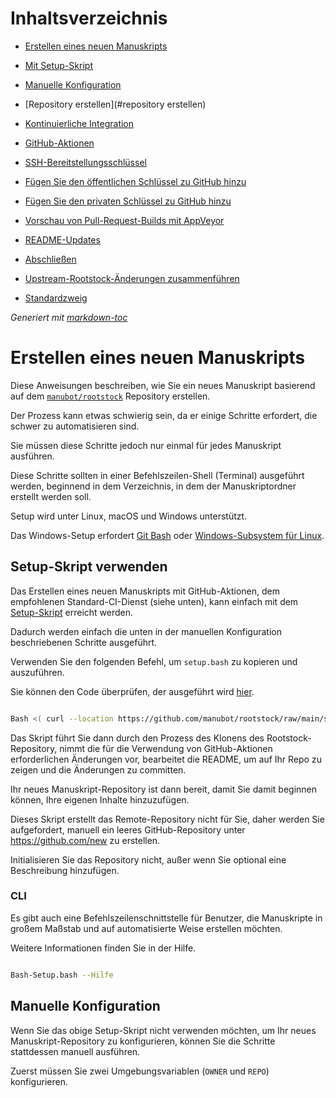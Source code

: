 # Inhaltsverzeichnis

- [Erstellen eines neuen Manuskripts](#erstellen-ein-neues-Manuskript)

* [Mit Setup-Skript](#using-setup-script)

* [Manuelle Konfiguration](#manuelle-Konfiguration)

* [Repository erstellen](#repository erstellen)

* [Kontinuierliche Integration](#kontinuierliche-Integration)

+ [GitHub-Aktionen](#github-actions)

+ [SSH-Bereitstellungsschlüssel](#ssh-deploy-key)

- [Fügen Sie den öffentlichen Schlüssel zu GitHub hinzu](#add-the-public-key-to-github)

- [Fügen Sie den privaten Schlüssel zu GitHub hinzu](#add-the-private-key-to-github)

+ [Vorschau von Pull-Request-Builds mit AppVeyor](#previewing-pull-request-builds-with-appveyor)

* [README-Updates](#readme-updates)

* [Abschließen](#abschließen)

- [Upstream-Rootstock-Änderungen zusammenführen](#merging-upstream-rootstock-changes)

* [Standardzweig](#default-branch)

_Generiert mit [markdown-toc](https://ecotrust-canada.github.io/markdown-toc/)_

# Erstellen eines neuen Manuskripts

Diese Anweisungen beschreiben, wie Sie ein neues Manuskript basierend auf dem [`manubot/rootstock`](https://github.com/manubot/rootstock/) Repository erstellen.

Der Prozess kann etwas schwierig sein, da er einige Schritte erfordert, die schwer zu automatisieren sind.

Sie müssen diese Schritte jedoch nur einmal für jedes Manuskript ausführen.

Diese Schritte sollten in einer Befehlszeilen-Shell (Terminal) ausgeführt werden, beginnend in dem Verzeichnis, in dem der Manuskriptordner erstellt werden soll.

Setup wird unter Linux, macOS und Windows unterstützt.

Das Windows-Setup erfordert [Git Bash](https://gitforwindows.org/) oder [Windows-Subsystem für Linux](https://docs.microsoft.com/en-us/windows/wsl/faq).

## Setup-Skript verwenden

Das Erstellen eines neuen Manuskripts mit GitHub-Aktionen, dem empfohlenen Standard-CI-Dienst (siehe unten), kann einfach mit dem [Setup-Skript](https://github.com/manubot/rootstock/blob/main/setup.bash) erreicht werden.

Dadurch werden einfach die unten in der manuellen Konfiguration beschriebenen Schritte ausgeführt.

Verwenden Sie den folgenden Befehl, um `setup.bash` zu kopieren und auszuführen.

Sie können den Code überprüfen, der ausgeführt wird [hier](https://github.com/manubot/rootstock/blob/main/setup.bash).

````sh

Bash <( curl --location https://github.com/manubot/rootstock/raw/main/setup.bash )

````

Das Skript führt Sie dann durch den Prozess des Klonens des Rootstock-Repository, nimmt die für die Verwendung von GitHub-Aktionen erforderlichen Änderungen vor, bearbeitet die README, um auf Ihr Repo zu zeigen und die Änderungen zu committen.

Ihr neues Manuskript-Repository ist dann bereit, damit Sie damit beginnen können, Ihre eigenen Inhalte hinzuzufügen.

Dieses Skript erstellt das Remote-Repository nicht für Sie, daher werden Sie aufgefordert, manuell ein leeres GitHub-Repository unter <https://github.com/new> zu erstellen.

Initialisieren Sie das Repository nicht, außer wenn Sie optional eine Beschreibung hinzufügen.

### CLI

Es gibt auch eine Befehlszeilenschnittstelle für Benutzer, die Manuskripte in großem Maßstab und auf automatisierte Weise erstellen möchten.

Weitere Informationen finden Sie in der Hilfe.

````sh

Bash-Setup.bash --Hilfe

````

## Manuelle Konfiguration

Wenn Sie das obige Setup-Skript nicht verwenden möchten, um Ihr neues Manuskript-Repository zu konfigurieren, können Sie die Schritte stattdessen manuell ausführen.

Zuerst müssen Sie zwei Umgebungsvariablen (`OWNER` und `REPO`) konfigurieren.
